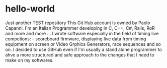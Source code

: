 # hello-world
Just another TEST repository
This Git Hub account is owned by Paolo Capanni. I'm an Italian Programmer developing in C, C++, C#, Rails, RoR and more and more ...
I wrote software especially in the field of timing live competions: - scoreboard firmware, displaying live data from timing equipment on screen or Video Grphics Generators, race sequences and so on.
I decided to use GitHub even if I'm usually a stand alone programmer to ahve a more structured and safe approach to the changes that I need to make on my softwares.

